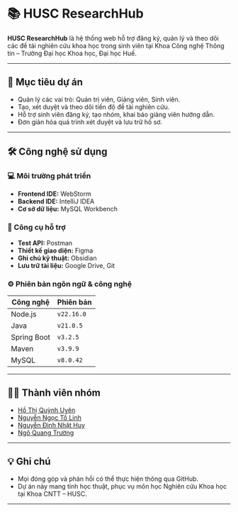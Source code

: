 # 📚 HUSC ResearchHub

**HUSC ResearchHub** là hệ thống web hỗ trợ đăng ký, quản lý và theo dõi các đề tài nghiên cứu khoa học trong sinh viên tại Khoa Công nghệ Thông tin – Trường Đại học Khoa học, Đại học Huế.

---

## 🚀 Mục tiêu dự án

- Quản lý các vai trò: Quản trị viên, Giảng viên, Sinh viên.
- Tạo, xét duyệt và theo dõi tiến độ đề tài nghiên cứu.
- Hỗ trợ sinh viên đăng ký, tạo nhóm, khai báo giảng viên hướng dẫn.
- Đơn giản hóa quá trình xét duyệt và lưu trữ hồ sơ.

---

## 🛠️ Công nghệ sử dụng

### 💻 Môi trường phát triển
- **Frontend IDE:** WebStorm  
- **Backend IDE:** IntelliJ IDEA  
- **Cơ sở dữ liệu:** MySQL Workbench  

### 🔧 Công cụ hỗ trợ
- **Test API:** Postman  
- **Thiết kế giao diện:** Figma  
- **Ghi chú kỹ thuật:** Obsidian  
- **Lưu trữ tài liệu:** Google Drive, Git

### ⚙️ Phiên bản ngôn ngữ & công nghệ
| Công nghệ       | Phiên bản    |
|------------------|--------------|
| Node.js          | `v22.16.0`   |
| Java             | `v21.0.5`    |
| Spring Boot      | `v3.2.5`     |
| Maven            | `v3.9.9`     |
| MySQL            | `v8.0.42`    |

---

## 🧑‍💻 Thành viên nhóm

- [Hồ Thị Quỳnh Uyên](https://github.com/Ury25)
- [Nguyễn Ngọc Tố Linh](https://github.com/turtle3ds)
- [Nguyễn Đình Nhật Huy](https://github.com/nhathuynguyen19)
- [Ngô Quang Trường](https://github.com/TruongPersonal)

---

## 💡 Ghi chú

- Mọi đóng góp và phản hồi có thể thực hiện thông qua GitHub.
- Dự án này mang tính học thuật, phục vụ môn học Nghiên cứu Khoa học tại Khoa CNTT – HUSC.

---